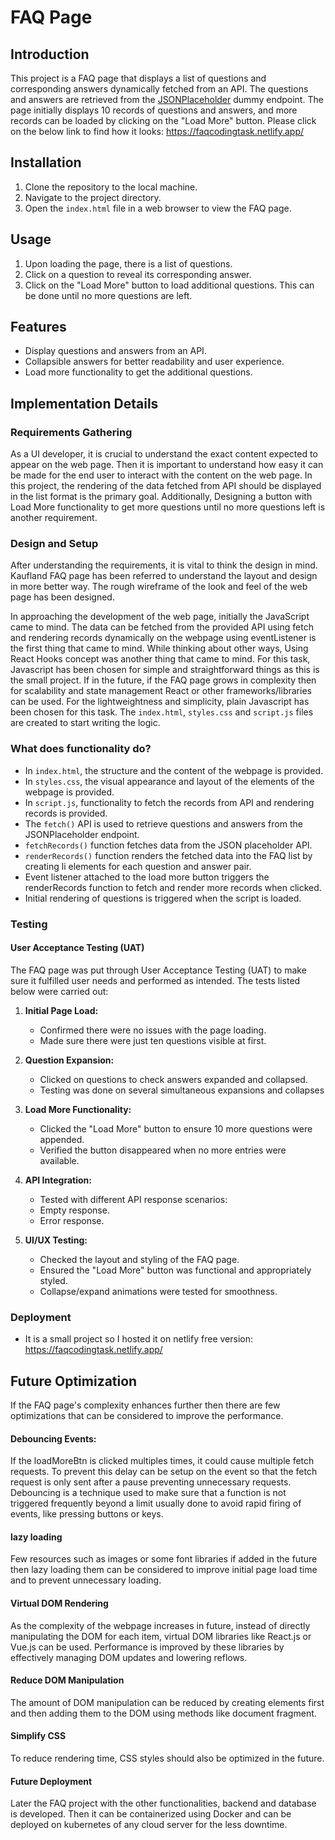 # FAQ Page

## Introduction

This project is a FAQ page that displays a list of questions and corresponding answers dynamically fetched from an API. The questions and answers are retrieved from the [JSONPlaceholder](https://jsonplaceholder.typicode.com/posts) dummy endpoint. The page initially displays 10 records of questions and answers, and more records can be loaded by clicking on the "Load More" button. Please click on the below link to find how it looks: https://faqcodingtask.netlify.app/

## Installation

1. Clone the repository to the local machine.
2. Navigate to the project directory.
3. Open the `index.html` file in a web browser to view the FAQ page.

## Usage

1. Upon loading the page, there is a list of questions.
2. Click on a question to reveal its corresponding answer.
3. Click on the "Load More" button to load additional questions. This can be done until no more questions are left.

## Features

- Display questions and answers from an API.
- Collapsible answers for better readability and user experience.
- Load more functionality to get the additional questions.

## Implementation Details

### Requirements Gathering

As a UI developer, it is crucial to understand the exact content expected to appear on the web page. Then it is important to understand how easy it can be made for the end user to interact with the content on the web page. In this project, the rendering of the data fetched from API should be displayed in the list format is the primary goal. Additionally, Designing a button with Load More functionality to get more questions until no more questions left is another requirement.

### Design and Setup

After understanding the requirements, it is vital to think the design in mind. Kaufland FAQ page has been referred to understand the layout and design in more better way. The rough wireframe of the look and feel of the web page has been designed.

In approaching the development of the web page, initially the JavaScript came to mind. The data can be fetched from the provided API using fetch and rendering records dynamically on the webpage using eventListener is the first thing that came to mind. While thinking about other ways, Using React Hooks concept was another thing that came to mind. For this task, Javascript has been chosen for simple and straightforward things as this is the small project. If in the future, if the FAQ page grows in complexity then for scalability and state management React or other frameworks/libraries can be used. For the lightweightness and simplicity, plain Javascript has been chosen for this task. The `index.html`, `styles.css` and `script.js` files are created to start writing the logic.

### What does functionality do?

- In `index.html`, the structure and the content of the webpage is provided.
- In `styles.css`, the visual appearance and layout of the elements of the webpage is provided.
- In `script.js`, functionality to fetch the records from API and rendering records is provided.
- The `fetch()` API is used to retrieve questions and answers from the JSONPlaceholder endpoint.
- `fetchRecords()` function fetches data from the JSON placeholder API.
- `renderRecords()` function renders the fetched data into the FAQ list by creating li elements for each question and answer pair.
- Event listener attached to the load more button triggers the renderRecords function to fetch and render more records when clicked.
- Initial rendering of questions is triggered when the script is loaded.

### Testing
#### User Acceptance Testing (UAT)
The FAQ page was put through User Acceptance Testing (UAT) to make sure it fulfilled user needs and performed as intended. The tests listed below were carried out:
1. **Initial Page Load:**
   - Confirmed there were no issues with the page loading.
   - Made sure there were just ten questions visible at first.

2. **Question Expansion:**
   - Clicked on questions to check answers expanded and collapsed.
   - Testing was done on several simultaneous expansions and collapses

3. **Load More Functionality:**
    -  Clicked the "Load More" button to ensure 10 more questions were   appended.
   - Verified the button disappeared when no more entries were available.

4. **API Integration:**
   - Tested with different API response scenarios:
    - Empty response.
     - Error response.

5. **UI/UX Testing:**
   - Checked the layout and styling of the FAQ page.
   - Ensured the "Load More" button was functional and appropriately styled.
   - Collapse/expand animations were tested for smoothness.

### Deployment

- It is a small project so I hosted it on netlify free version: https://faqcodingtask.netlify.app/



## Future Optimization

If the FAQ page's complexity enhances further then there are few optimizations that can be considered to improve the performance. 

#### Debouncing Events: 
If the loadMoreBtn is clicked multiples times, it could cause multiple fetch requests. To prevent this delay can be setup on the event so that the fetch request is only sent after a pause preventing unnecessary requests. Debouncing is a technique used to make sure that a function is not triggered frequently beyond a limit usually done to avoid rapid firing of events, like pressing buttons or keys.

#### lazy loading
Few resources such as images or some font libraries if added in the future then lazy loading them can be considered to improve initial page load time and to prevent unnecessary loading. 

#### Virtual DOM Rendering
As the complexity of the webpage increases in future, instead of directly manipulating the DOM for each item, virtual DOM libraries like React.js or Vue.js can be used. Performance is improved by these libraries by effectively managing DOM updates and lowering reflows.

#### Reduce DOM Manipulation
The amount of DOM manipulation can be reduced by creating elements first and then adding them to the DOM using methods like document fragment.

#### Simplify CSS
To reduce rendering time, CSS styles should also be optimized in the future. 

#### Future Deployment
Later the FAQ project with the other functionalities, backend and database is developed. Then it can be containerized using Docker and can be deployed on kubernetes of any cloud server for the less downtime.

